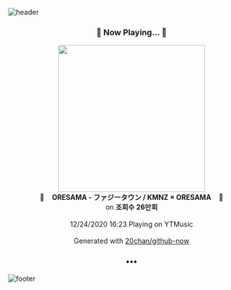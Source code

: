 ![header](https://capsule-render.vercel.app/api?type=wave&height=170&section=header&text=Hi.%20I'm%20SHIFT&fontColor=090707&fontAlignX=45&fontAlignY=65&fontSize=100)

<h3 align="center">🎵 Now Playing... 🎵</h3>
<p align="center">
  <a href="https://music.youtube.com/channel/UCmXuUH-fVcgVcf_ZkNwc5mg">
    <img width="300" src="https://i.ytimg.com/vi/_U2-SRW-wiw/sddefault.jpg?sqp=-oaymwEWCJADEOEBIAQqCghqEJQEGHgg6AJIWg&rs">
  </a>
  <br>
  🎵&nbsp&nbsp&nbsp <b>ORESAMA - ファジータウン / KMNZ × ORESAMA</b> &nbsp&nbsp&nbsp🎵
  <br>
  on <b>조회수 26만회</b>
  
  <br />
  <br />
  12/24/2020 16:23 Playing on YTMusic
  <br />
  <br />
  Generated with <a href="https://github.com/20chan/github-now">20chan/github-now</a>
</p>

<h3 align="center">•••</h3>

![footer](https://capsule-render.vercel.app/api?type=wave&height=150&section=footer)
